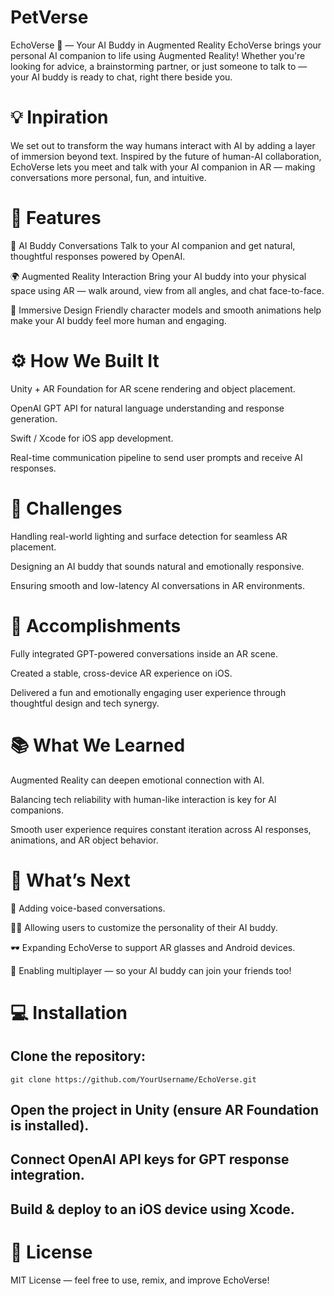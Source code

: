 # PetVerse
EchoVerse 🌌 — Your AI Buddy in Augmented Reality
EchoVerse brings your personal AI companion to life using Augmented Reality! Whether you're looking for advice, a brainstorming partner, or just someone to talk to — your AI buddy is ready to chat, right there beside you.

# 💡 Inpiration
We set out to transform the way humans interact with AI by adding a layer of immersion beyond text. Inspired by the future of human-AI collaboration, EchoVerse lets you meet and talk with your AI companion in AR — making conversations more personal, fun, and intuitive.

# 🎯 Features
🧠 AI Buddy Conversations
Talk to your AI companion and get natural, thoughtful responses powered by OpenAI.

🌍 Augmented Reality Interaction
Bring your AI buddy into your physical space using AR — walk around, view from all angles, and chat face-to-face.

🎨 Immersive Design
Friendly character models and smooth animations help make your AI buddy feel more human and engaging.

# ⚙️ How We Built It
Unity + AR Foundation for AR scene rendering and object placement.

OpenAI GPT API for natural language understanding and response generation.

Swift / Xcode for iOS app development.

Real-time communication pipeline to send user prompts and receive AI responses.

# 🚧 Challenges
Handling real-world lighting and surface detection for seamless AR placement.

Designing an AI buddy that sounds natural and emotionally responsive.

Ensuring smooth and low-latency AI conversations in AR environments.

# 🏅 Accomplishments
Fully integrated GPT-powered conversations inside an AR scene.

Created a stable, cross-device AR experience on iOS.

Delivered a fun and emotionally engaging user experience through thoughtful design and tech synergy.

# 📚 What We Learned
Augmented Reality can deepen emotional connection with AI.

Balancing tech reliability with human-like interaction is key for AI companions.

Smooth user experience requires constant iteration across AI responses, animations, and AR object behavior.

# 🚀 What’s Next
🎤 Adding voice-based conversations.

🧑‍🎤 Allowing users to customize the personality of their AI buddy.

🕶️ Expanding EchoVerse to support AR glasses and Android devices.

💬 Enabling multiplayer — so your AI buddy can join your friends too!

# 💻 Installation
## Clone the repository:
```git clone https://github.com/YourUsername/EchoVerse.git```

## Open the project in Unity (ensure AR Foundation is installed).

## Connect OpenAI API keys for GPT response integration.

## Build & deploy to an iOS device using Xcode.

# 📄 License
MIT License — feel free to use, remix, and improve EchoVerse!
